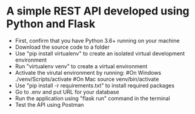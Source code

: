 #  A simple REST API developed using Python and Flask

-  First, confirm that you have Python 3.6+ running on your machine
-  Download the source code to a folder
-  Use "pip install virtualenv" to create an isolated virtual development environment
-  Run "virtualenv venv" to create a virtual environment
-  Activate the virutal environment by running:
    #On Windows
   ./venv/Scripts/activate
    #On Mac
   source venv/bin/activate
-  Use "pip install -r requirements.txt" to install required packages
-  Go to .env and put URL for your database
-  Run the application using "flask run" command in the terminal
-  Test the API using Postman
